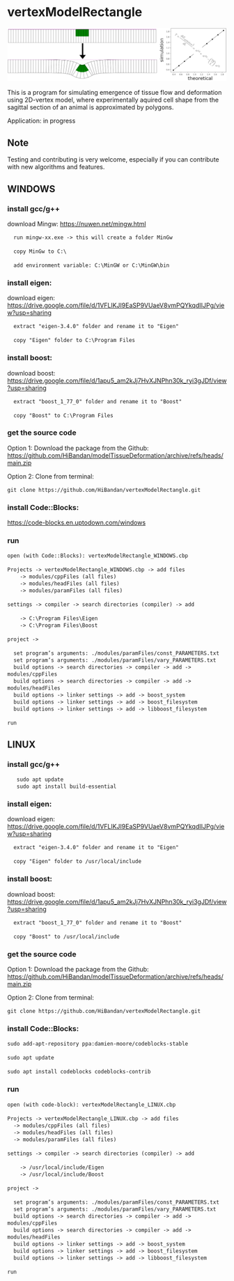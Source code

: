 # vertexModelRectangle

![alt text](https://github.com/HiBandan/vertexModelRectangle/blob/main/logo/vertexRect-3.0.png) 

This is a program for simulating emergence of tissue flow and deformation using 2D-vertex model, where experimentally aquired cell shape from the sagittal section of an animal is approximated by polygons. 

Application: in progress

## Note

Testing and contributing is very welcome, especially if you can contribute with new algorithms and features.

## WINDOWS

  ### install gcc/g++ 
  
  download Mingw: https://nuwen.net/mingw.html
  
      run mingw-xx.exe -> this will create a folder MinGw
      
      copy MinGw to C:\
       
      add environment variable: C:\MinGW or C:\MinGW\bin

  ### install eigen:
  
  download eigen: https://drive.google.com/file/d/1VFLlKJI9EaSP9VUaeV8vmPQYkqdIIJPg/view?usp=sharing
  
      extract "eigen-3.4.0" folder and rename it to "Eigen"
  
      copy "Eigen" folder to C:\Program Files 
  
  ### install boost:
  
  download boost: https://drive.google.com/file/d/1apu5_am2kJj7HvXJNPhn30k_ryi3gJDf/view?usp=sharing

      extract "boost_1_77_0" folder and rename it to "Boost"
  
      copy "Boost" to C:\Program Files 
  
  ### get the source code
  
  Option 1: Download the package from the Github: https://github.com/HiBandan/modelTissueDeformation/archive/refs/heads/main.zip


  Option 2: Clone from terminal: 
  
    git clone https://github.com/HiBandan/vertexModelRectangle.git

  ### install Code::Blocks: 
  https://code-blocks.en.uptodown.com/windows
    
  ### run 
  
    open (with Code::Blocks): vertexModelRectangle_WINDOWS.cbp
  
    Projects -> vertexModelRectangle_WINDOWS.cbp -> add files
        -> modules/cppFiles (all files)
        -> modules/headFiles (all files)
        -> modules/paramFiles (all files)
        
    settings -> compiler -> search directories (compiler) -> add 
  
        -> C:\Program Files\Eigen 
        -> C:\Program Files\Boost 

    project -> 
    
      set program’s arguments: ./modules/paramFiles/const_PARAMETERS.txt
      set program’s arguments: ./modules/paramFiles/vary_PARAMETERS.txt
      build options -> search directories -> compiler -> add -> modules/cppFiles 
      build options -> search directories -> compiler -> add -> modules/headFiles
      build options -> linker settings -> add -> boost_system
      build options -> linker settings -> add -> boost_filesystem
      build options -> linker settings -> add -> libboost_filesystem
      
    run 

## LINUX

  ### install gcc/g++ 
  
       sudo apt update
       sudo apt install build-essential

  ### install eigen:
  
  download eigen: https://drive.google.com/file/d/1VFLlKJI9EaSP9VUaeV8vmPQYkqdIIJPg/view?usp=sharing
  
      extract "eigen-3.4.0" folder and rename it to "Eigen"
  
      copy "Eigen" folder to /usr/local/include
  
  ### install boost:
  
  download boost: https://drive.google.com/file/d/1apu5_am2kJj7HvXJNPhn30k_ryi3gJDf/view?usp=sharing

      extract "boost_1_77_0" folder and rename it to "Boost"
  
      copy "Boost" to /usr/local/include

  ### get the source code
  
  Option 1: Download the package from the Github: https://github.com/HiBandan/modelTissueDeformation/archive/refs/heads/main.zip

  Option 2: Clone from terminal: 
  
    git clone https://github.com/HiBandan/vertexModelRectangle.git
    
  ### install Code::Blocks: 
  
    sudo add-apt-repository ppa:damien-moore/codeblocks-stable

    sudo apt update

    sudo apt install codeblocks codeblocks-contrib
 
  ### run 

    open (with code-block): vertexModelRectangle_LINUX.cbp
    
    Projects -> vertexModelRectangle_LINUX.cbp -> add files
      -> modules/cppFiles (all files)
      -> modules/headFiles (all files)
      -> modules/paramFiles (all files)
  
    settings -> compiler -> search directories (compiler) -> add 
  
        -> /usr/local/include/Eigen
        -> /usr/local/include/Boost 
       
    project -> 
    
      set program’s arguments: ./modules/paramFiles/const_PARAMETERS.txt
      set program’s arguments: ./modules/paramFiles/vary_PARAMETERS.txt
      build options -> search directories -> compiler -> add -> modules/cppFiles 
      build options -> search directories -> compiler -> add -> modules/headFiles
      build options -> linker settings -> add -> boost_system
      build options -> linker settings -> add -> boost_filesystem
      build options -> linker settings -> add -> libboost_filesystem
  
    run 
